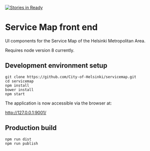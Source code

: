 [![Stories in Ready](https://badge.waffle.io/City-of-Helsinki/servicemap.png?label=ready&title=Ready)](https://waffle.io/City-of-Helsinki/servicemap)
# Service Map front end

UI components for the Service Map of the Helsinki Metropolitan Area.

Requires node version 8 currently.

## Development environment setup

```shell
git clone https://github.com/City-of-Helsinki/servicemap.git
cd servicemap
npm install
bower install
npm start
```

The application is now accessible via the browser at:

http://127.0.0.1:9001/

## Production build

```shell
npm run dist
npm run publish
```
